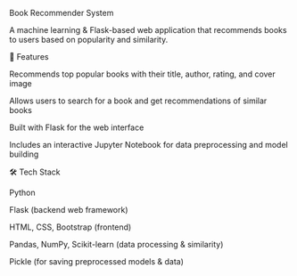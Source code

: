 Book Recommender System

A machine learning & Flask-based web application that recommends books to users based on popularity and similarity.

🚀 Features

Recommends top popular books with their title, author, rating, and cover image

Allows users to search for a book and get recommendations of similar books

Built with Flask for the web interface

Includes an interactive Jupyter Notebook for data preprocessing and model building

🛠️ Tech Stack

Python

Flask (backend web framework)

HTML, CSS, Bootstrap (frontend)

Pandas, NumPy, Scikit-learn (data processing & similarity)

Pickle (for saving preprocessed models & data)
